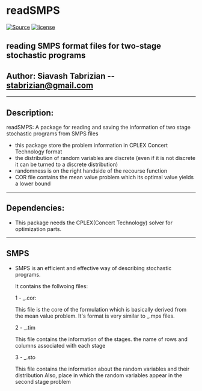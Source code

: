 #  readSMPS

[![Source](https://github.com/siavashtab/2slpEval/tree/master/2slpEval)](https://github.com/siavashtab/2slpEval/tree/master/2slpEval)
[![license](https://github.com/siavashtab/2slpEval/tree/master/LICENSE)](https://github.com/siavashtab/2slpEval/tree/master/LICENSE)

reading SMPS format files for two-stage stochastic programs
------------------

##  Author: Siavash Tabrizian -- stabrizian@gmail.com 

------------------

## Description:

readSMPS: A package for reading and saving the information of two stage stochastic programs from SMPS files

-  this package store the problem information in CPLEX Concert Technology format
-  the distribution of random variables are discrete (even if it is not discrete it can be turned to a discrete distribution)
-  randomness is on the right handside of the recourse function
-  COR file contains the mean value problem which its optimal value yields a lower bound

------------------

## Dependencies:

- This package needs the CPLEX(Concert Technology) solver for optimization parts. 

------------------

## SMPS 

- SMPS is an efficient and effective way of describing stochastic programs. 

  It contains the follwoing files:
  
  1 - _.cor:
  
     This file is the core of the formulation which is basically derived from the 
	 mean value problem. It's format is very similar to _.mps files.
	 
  2 - _.tim
    
	This file contains the information of the stages. the name of rows and columns 
	associated with each stage
	
  3 - _.sto
  
    This file contains the information about the random variables and their distribution
	Also, place in which the random variables appear in the second stage problem
	